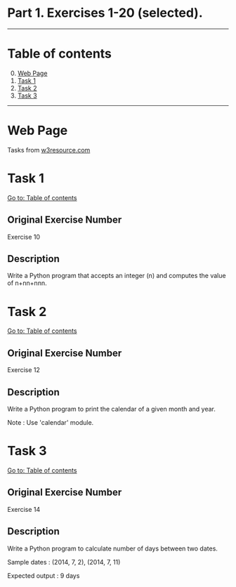 # Part 1. Exercises 1-20 (selected).

---

# Table of contents

0. [Web Page](#web-page)
1. [Task 1](#task-1)
2. [Task 2](#task-2)
3. [Task 3](#task-3)

---

# Web Page

Tasks from [w3resource.com](https://www.w3resource.com/python-exercises/python-basic-exercises.php) 

# Task 1

[Go to: Table of contents](#table-of-contents)

## Original Exercise Number

Exercise 10

## Description

Write a Python program that accepts an integer (n) and computes the value of n+nn+nnn.

# Task 2

[Go to: Table of contents](#table-of-contents)

## Original Exercise Number

Exercise 12

## Description

Write a Python program to print the calendar of a given month and year.

Note : Use 'calendar' module.

# Task 3

[Go to: Table of contents](#table-of-contents)

## Original Exercise Number

Exercise 14

## Description

Write a Python program to calculate number of days between two dates.

Sample dates : (2014, 7, 2), (2014, 7, 11)

Expected output : 9 days
